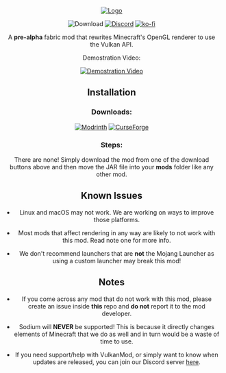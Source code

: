 <div align='center'>

[![Logo](https://cdn.discordapp.com/attachments/911371005811916830/1083802133729652927/Untitled-1.png)](#)

![Download](https://img.shields.io/github/downloads/xCollateral/VulkanMod/total?color=red&logo=github&style=for-the-badge)
[![Discord](https://img.shields.io/badge/Discord-7289DA?style=for-the-badge&logo=discord&logoColor=white)](https://discord.gg/FVXg7AYR2Q)
[![ko-fi](https://ko-fi.com/img/githubbutton_sm.svg)](https://ko-fi.com/V7V7CHHJV)


A **pre-alpha** fabric mod that rewrites Minecraft's OpenGL renderer to use the Vulkan API.

Demostration Video:

[![Demostration Video](http://img.youtube.com/vi/sbr7UxcAmOE/0.jpg)](https://youtu.be/sbr7UxcAmOE)

## Installation

### Downloads:

[![Modrinth](https://modrinth-utils.vercel.app/api/badge/downloads?id=vulkanmod&logo=true&style=for-the-badge)](https://modrinth.com/mod/vulkanmod)
[![CurseForge](https://cf.way2muchnoise.eu/title/635429_Get_Mod.svg?badge_style=flat)](https://www.curseforge.com/minecraft/mc-mods/vulkanmod)

### Steps:

There are none! Simply download the mod from one of the download buttons above and then move the JAR file into your **mods** folder like any other mod.

## Known Issues

- Linux and macOS may not work. We are working on ways to improve those platforms.

- Most mods that affect rendering in any way are likely to not work with this mod. Read note one for more info.

- We don't recommend launchers that are **not** the Mojang Launcher as using a custom launcher may break this mod!

## Notes
- If you come across any mod that do not work with this mod, please create an issue inside **this** repo and **do not** report it to the mod developer.

- Sodium will **NEVER** be supported! This is because it directly changes elements of Minecraft that we do as well and in turn would be a waste of time to use.

- If you need support/help with VulkanMod, or simply want to know when updates are released, you can join our Discord server [here](https://discord.gg/EDgQ88tJAk).
</div>
